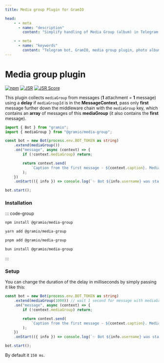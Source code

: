 ```yaml
---
title: Media group Plugin for GramIO

head:
    - - meta
      - name: "description"
        content: "Simplify handling of Media Group (album) in Telegram bots with this plugin for GramIO."

    - - meta
      - name: "keywords"
        content: "Telegram bot, GramIO, media group plugin, photo albums, video albums, media collections, multiple media, media_group_id, grouped messages, album handling, media attachments, unified handlers, message groups, photo collections, media management, TypeScript, Deno, Bun, Node.js"
---
```


# Media group plugin

<div class="badges">

[![npm](https://img.shields.io/npm/v/@gramio/media-group?logo=npm&style=flat&labelColor=000&color=3b82f6)](https://www.npmjs.org/package/@gramio/media-group)
[![JSR](https://jsr.io/badges/@gramio/media-group)](https://jsr.io/@gramio/media-group)
[![JSR Score](https://jsr.io/badges/@gramio/media-group/score)](https://jsr.io/@gramio/media-group)

</div>

This plugin collects `mediaGroup` from messages (**1** attachment = **1** message) using a **delay** if `mediaGroupId` is in the **MessageContext**, pass only **first** message further down the middleware chain with the `mediaGroup` key, which contains an **array** of messages of this **mediaGroup** (it also contains the **first** message).

```ts
import { Bot } from "gramio";
import { mediaGroup } from "@gramio/media-group";

const bot = new Bot(process.env.BOT_TOKEN as string)
    .extend(mediaGroup())
    .on("message", async (context) => {
        if (!context.mediaGroup) return;

        return context.send(
            `Caption from the first message - ${context.caption}. MediaGroup contains ${context.mediaGroup.length} attachments`
        );
    })
    .onStart(({ info }) => console.log(`✨ Bot ${info.username} was started!`));

bot.start();
```

### Installation

::: code-group

```bash [npm]
npm install @gramio/media-group
```

```bash [yarn]
yarn add @gramio/media-group
```

```bash [pnpm]
pnpm add @gramio/media-group
```

```bash [bun]
bun install @gramio/media-group
```

:::

### Setup

You can change the duration of the delay in milliseconds by simply passing it like this:

```typescript
const bot = new Bot(process.env.BOT_TOKEN as string)
    .extend(mediaGroup(1000)) // wait 1 second for message with mediaGroupId (refreshed after new message with it)
    .on("message", async (context) => {
        if (!context.mediaGroup) return;

        return context.send(
            `Caption from the first message - ${context.caption}. MediaGroup contains ${context.mediaGroup.length} attachments`
        );
    })
    .onStart(({ info }) => console.log(`✨ Bot ${info.username} was started!`));

bot.start();
```

By default it `150 ms`.
